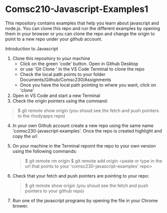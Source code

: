 # Comsc210-Javascript-Examples1

This repository contains examples that help you learn about javascript and node.js.
You can clone this repo and run the different examples by opening them in your browser or 
you can clone the repo and change the origin to point to a new repo under your github account.


Introduction to Javascript 
1. Clone this repository to your machine
   - Click on the green 'code' button. Open in Github Desktop 
   - or use 'Git Clone <url>' in the VS Code Terminal to clone the repo
   - Check the local path points to your folder Documents/Github/Comsc230/Assignments
   - Once you have the local path pointing to where you want, click on 'clone'
2. Open in VS Code and start a new Terminal
3. Check the origin pointers using the command:
>$ git remote show origin (you shoud see the fetch and push pointers to the rhodyapps repo)

4. In your own Github account create a new repo using the same name 'comsc230-javascript-examples'.
   Once the repo is created highlight and copy the url

5. On your machine in the Terminal repoint the repo to your own version using the following commands:
   >$ git remote rm origin <enter>
   >$ git remote add origin <paste or type in the url that points to your 'comsc230-javascript-examples' repo>
  
6. Check that your fetch and push pointers are pointing to your repo:
   >$ git remote show origin (you shoud see the fetch and push pointers to your github repo)

7. Run one of the javascript programs by opening the file in your Chrome brower.
